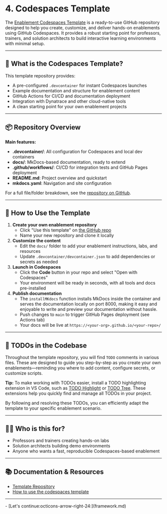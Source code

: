 
# 4. Codespaces Template

The [Enablement Codespaces Template](https://github.com/dynatrace-wwse/enablement-codespaces-template) is a ready-to-use GitHub repository designed to help you create, customize, and deliver hands-on enablements using GitHub Codespaces. It provides a robust starting point for professors, trainers, and solution architects to build interactive learning environments with minimal setup.

---

## 🚀 What is the Codespaces Template?

This template repository provides:

- A pre-configured `.devcontainer` for instant Codespaces launches
- Example documentation and structure for enablement content
- GitHub Actions for CI/CD and documentation deployment
- Integration with Dynatrace and other cloud-native tools
- A clean starting point for your own enablement projects

---

## 📦 Repository Overview

**Main features:**

- **.devcontainer/**: All configuration for Codespaces and local dev containers
- **docs/**: MkDocs-based documentation, ready to extend
- **.github/workflows/**: CI/CD for integration tests and GitHub Pages deployment
- **README.md**: Project overview and quickstart
- **mkdocs.yaml**: Navigation and site configuration

For a full file/folder breakdown, see the [repository on GitHub](https://github.com/dynatrace-wwse/enablement-codespaces-template).

---

## 📝 How to Use the Template

1. **Create your own enablement repository**
	- Click "Use this template" on [the GitHub repo](https://github.com/dynatrace-wwse/enablement-codespaces-template)
	- Name your new repository and clone it locally
2. **Customize the content**
	- Edit the `docs/` folder to add your enablement instructions, labs, and resources
	- Update `.devcontainer/devcontainer.json` to add dependencies or secrets as needed
3. **Launch in Codespaces**
	- Click the **Code** button in your repo and select "Open with Codespaces"
	- Your environment will be ready in seconds, with all tools and docs pre-installed
4. **Publish documentation**
	- The `installMKdocs` function installs MkDocs inside the container and serves the documentation locally on port 8000, making it easy and enjoyable to write and preview your documentation without hassle.
    - Push changes to `main` to trigger GitHub Pages deployment (see Actions tab)
	- Your docs will be live at `https://<your-org>.github.io/<your-repo>/`

---
## 📝 TODOs in the Codebase

Throughout the template repository, you will find `TODO` comments in various files. These are designed to guide you step-by-step as you create your own enablements—reminding you where to add content, configure secrets, or customize scripts.

**Tip:**
To make working with TODOs easier, install a TODO highlighting extension in VS Code, such as [TODO Highlight](https://marketplace.visualstudio.com/items?itemName=wayou.vscode-todo-highlight) or [TODO Tree](https://marketplace.visualstudio.com/items?itemName=Gruntfuggly.todo-tree). These extensions help you quickly find and manage all TODOs in your project.

By following and resolving these TODOs, you can efficiently adapt the template to your specific enablement scenario.

---

## 🧑‍🏫 Who is this for?

- Professors and trainers creating hands-on labs
- Solution architects building demo environments
- Anyone who wants a fast, reproducible Codespaces-based enablement


---

## 📚 Documentation & Resources

- [Template Repository](https://github.com/dynatrace-wwse/enablement-codespaces-template)
- [How to use the codespaces template](https://dynatrace-wwse.github.io/enablement-codespaces-template/)


---

<div class="grid cards" markdown>
- [Let's continue:octicons-arrow-right-24:](framework.md)
</div>